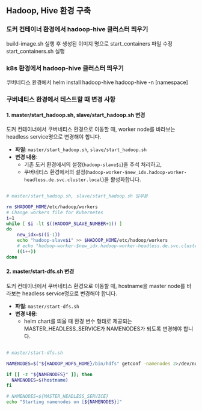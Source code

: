 ## Hadoop, Hive 환경 구축

### 도커 컨테이너 환경에서 hadoop-hive 클러스터 띄우기

build-image.sh 실행 후 생성된 이미지 명으로 start_containers 파일 수정
start_containers.sh 실행

### k8s 환경에서 hadoop-hive 클러스터 띄우기

쿠버네티스 환경에서 helm install hadoop-hive hadoop-hive -n [namespace]


### 쿠버네티스 환경에서 테스트할 때 변경 사항

#### 1. master/start_hadoop.sh, slave/start_hadoop.sh 변경
도커 컨테이너에서 쿠버네티스 환경으로 이동할 때, worker node를 바라보는 headless service명으로 변경해야 합니다.

- **파일**: `master/start_hadoop.sh`, `slave/start_hadoop.sh`
- **변경 내용**:
  - 기존 도커 환경에서의 설정(`hadoop-slave$i`)을 주석 처리하고,
  - 쿠버네티스 환경에서의 설정(`hadoop-worker-$new_idx.hadoop-worker-headless.de.svc.cluster.local`)을 활성화합니다.

```bash

# master/start_hadoop.sh, slave/start_hadoop.sh 일부분

rm $HADOOP_HOME/etc/hadoop/workers
# Change workers file for Kubernetes
i=1
while [ $i -lt $((HADOOP_SLAVE_NUMBER+1)) ]
do
    new_idx=$((i-1))
    echo "hadoop-slave$i" >> $HADOOP_HOME/etc/hadoop/workers
    # echo "hadoop-worker-$new_idx.hadoop-worker-headless.de.svc.cluster.local" >> $HADOOP_HOME/etc/hadoop/workers
    ((i++))
done

```

#### 2. master/start-dfs.sh 변경
도커 컨테이너에서 쿠버네티스 환경으로 이동할 때, hostname을 master node를 바라보는 headless service명으로 변경해야 합니다.

- **파일**: `master/start-dfs.sh`
- **변경 내용**:
  - helm chart를 띄울 때 환경 변수 형태로 제공되는 MASTER_HEADLESS_SERVICE가 NAMENODES가 되도록 변경해야 합니다.


```bash

# master/start-dfs.sh

NAMENODES=$("${HADOOP_HDFS_HOME}/bin/hdfs" getconf -namenodes 2>/dev/null)

if [[ -z "${NAMENODES}" ]]; then
  NAMENODES=$(hostname)
fi

# NAMENODES=${MASTER_HEADLESS_SERVICE}
echo "Starting namenodes on [${NAMENODES}]"
```


